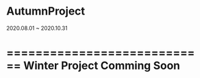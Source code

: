 # AutumnProject

2020.08.01 ~ 2020.10.31

============================
Winter Project Comming Soon
============================
